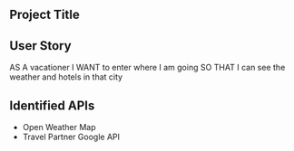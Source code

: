<!-- Project Title and Description -->
## Project Title

<!-- User Story -->
## User Story
AS A vacationer
I WANT to enter where I am going
SO THAT I can see the weather and hotels in that city

<!-- Identified APIs -->
## Identified APIs
* Open Weather Map
* Travel Partner Google API

<!-- Issues and Assignments -->

<!-- Title and Description Ideas:

Vacation Starts Here
A simple vacation app to know where you're going and what to expect

Vacation Spots
Know where you're going, where you can stay, and the weather in one app

Vacation Expectations
See the weather. See the hotels. Know what to expect.

 -->
